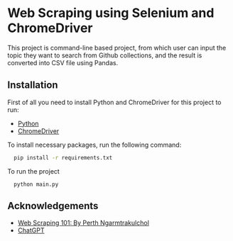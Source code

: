 
# Web Scraping using Selenium and ChromeDriver

This project is command-line based project, from which user can input the topic they want to search from Github collections, and the result is converted into CSV file using Pandas.


## Installation

First of all you need to install Python and ChromeDriver for this project to run: 
 - [Python](https://www.python.org/downloads/)
 - [ChromeDriver](https://chromedriver.chromium.org/downloads)

To install necessary packages, run the following command: 
```bash
  pip install -r requirements.txt
```
To run the project
```
  python main.py
```
## Acknowledgements

 - [Web Scraping 101: By Perth Ngarmtrakulchol](https://www.byperth.com/2018/04/25/guide-web-scraping-101-what-you-need-to-know-and-how-to-scrape-with-python-selenium-webdriver/)
 - [ChatGPT](https://chat.openai.com/chat)

